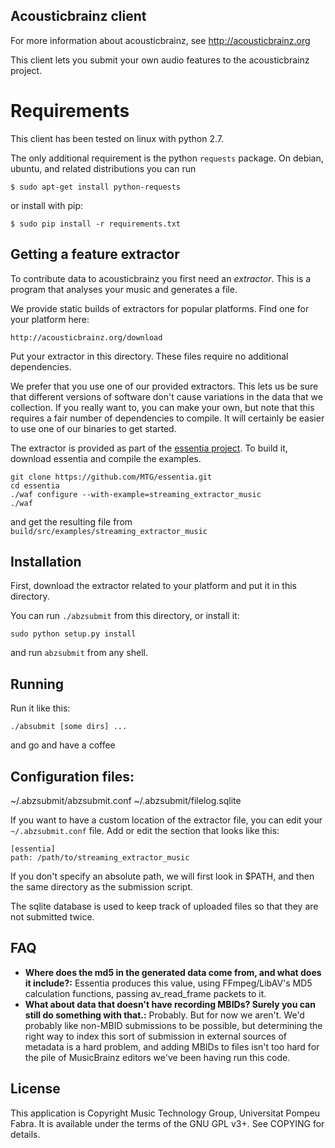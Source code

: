 Acousticbrainz client
---------------------

For more information about acousticbrainz, see http://acousticbrainz.org

This client lets you submit your own audio features to the acousticbrainz project.

Requirements
============

This client has been tested on linux with python 2.7.

The only additional requirement is the python `requests` package.
On debian, ubuntu, and related distributions you can run

    $ sudo apt-get install python-requests

or install with pip:

    $ sudo pip install -r requirements.txt


Getting a feature extractor
---------------------------
To contribute data to acousticbrainz you first need an _extractor_. This is a
program that analyses your music and generates a file.

We provide static builds of extractors for popular platforms. Find one
for your platform here:

    http://acousticbrainz.org/download

Put your extractor in this directory. These files require no additional dependencies.

We prefer that you use one of our provided extractors. This lets us be sure that different
versions of software don't cause variations in the data that we collection.
If you really want to, you can make your own, but note that this requires
a fair number of dependencies to compile. It will certainly be easier to use one of
our binaries to get started. 

The extractor is provided as part of the [essentia project](http://essentia.upf.edu/).
To build it, download essentia and compile the examples. 

    git clone https://github.com/MTG/essentia.git
    cd essentia
    ./waf configure --with-example=streaming_extractor_music
    ./waf

and get the resulting file from `build/src/examples/streaming_extractor_music`

Installation
------------

First, download the extractor related to your platform and put it in
this directory.

You can run `./abzsubmit` from this directory, or install it:

    sudo python setup.py install

and run `abzsubmit` from any shell.


Running
-------

Run it like this:

    ./absubmit [some dirs] ...

and go and have a coffee

Configuration files:
-------------------

~/.abzsubmit/abzsubmit.conf
~/.abzsubmit/filelog.sqlite

If you want to have a custom location of the extractor file, you can edit your
`~/.abzsubmit.conf` file. Add or edit the section that looks like this:

```
[essentia]
path: /path/to/streaming_extractor_music
```

If you don't specify an absolute path, we will first look in $PATH, and then
the same directory as the submission script.

The sqlite database is used to keep track of uploaded files so that they are
not submitted twice.

FAQ
---

* __Where does the md5 in the generated data come from, and what does it include?:__ Essentia produces this value, using FFmpeg/LibAV's MD5 calculation functions, passing av\_read\_frame packets to it.
* __What about data that doesn't have recording MBIDs? Surely you can still do something with that.:__ Probably. But for now we aren't. We'd probably like non-MBID submissions to be possible, but determining the right way to index this sort of submission in external sources of metadata is a hard problem, and adding MBIDs to files isn't too hard for the pile of MusicBrainz editors we've been having run this code.

License
-------
This application is Copyright Music Technology Group, Universitat Pompeu Fabra.
It is available under the terms of the GNU GPL v3+. See COPYING for details.

